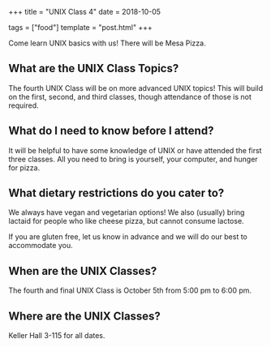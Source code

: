 +++
title = "UNIX Class 4"
date = 2018-10-05

tags = ["food"]
template = "post.html"
+++

Come learn UNIX basics with us! There will be Mesa Pizza. 

<!-- more -->

## What are the UNIX Class Topics?

The fourth UNIX Class will be on more advanced UNIX topics! This will build on the first, second, and third classes, though attendance of those is not required.

## What do I need to know before I attend?

It will be helpful to have some knowledge of UNIX or have attended the first three classes. All you need to bring is yourself, your computer, and hunger for pizza. 

## What dietary restrictions do you cater to?

We always have vegan and vegetarian options! We also (usually) bring lactaid for people who like cheese pizza, but cannot consume lactose. 

If you are gluten free, let us know in advance and we will do our best to accommodate you.

## When are the UNIX Classes?
The fourth and final UNIX Class is October 5th from 5:00 pm to 6:00 pm.

## Where are the UNIX Classes?
Keller Hall 3-115 for all dates.
